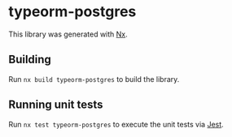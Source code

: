 # typeorm-postgres

This library was generated with [Nx](https://nx.dev).

## Building

Run `nx build typeorm-postgres` to build the library.

## Running unit tests

Run `nx test typeorm-postgres` to execute the unit tests via
[Jest](https://jestjs.io).
